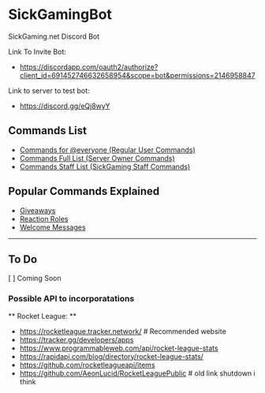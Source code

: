 # SickGamingBot
SickGaming.net Discord Bot

Link To Invite Bot: 
- https://discordapp.com/oauth2/authorize?client_id=691452746632658954&scope=bot&permissions=2146958847

Link to server to test bot: 
- https://discord.gg/eQj8wyY

## Commands List
- [Commands for @everyone (Regular User Commands)](Commands-Everyone-List.md)
- [Commands Full List (Server Owner Commands)](Commands-Full-List.md)
- [Commands Staff List (SickGaming Staff Commands)](Commands-Staff-List.md)


## Popular Commands Explained
- [Giveaways](Giveaways.md)
- [Reaction Roles](Reaction-Roles.md)
- [Welcome Messages](Welcome-Message.md)


---

## To Do
[ ] Coming Soon


### Possible API to incorporatations
** Rocket League: ** 
- https://rocketleague.tracker.network/ # Recommended website
- https://tracker.gg/developers/apps
- https://www.programmableweb.com/api/rocket-league-stats
- https://rapidapi.com/blog/directory/rocket-league-stats/
- https://github.com/rocketleagueapi/items
- https://github.com/AeonLucid/RocketLeaguePublic # old link shutdown i think